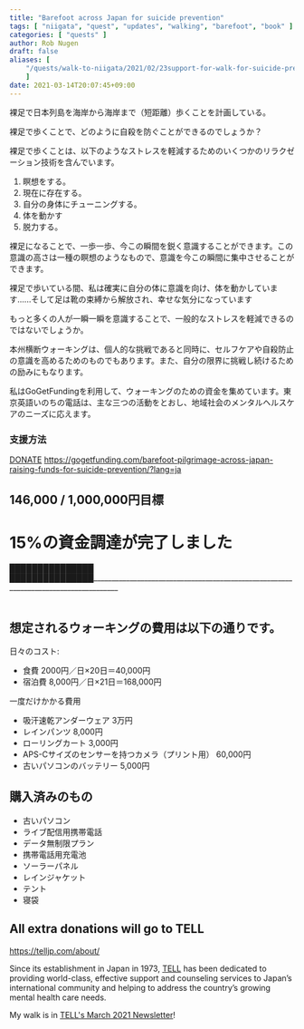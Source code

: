 ```yaml
---
title: "Barefoot across Japan for suicide prevention"
tags: [ "niigata", "quest", "updates", "walking", "barefoot", "book" ]
categories: [ "quests" ]
author: Rob Nugen
draft: false
aliases: [
    "/quests/walk-to-niigata/2021/02/23support-for-walk-for-suicide-prevention/",
    ]
date: 2021-03-14T20:07:45+09:00
---
```


裸足で日本列島を海岸から海岸まで（短距離）歩くことを計画している。

裸足で歩くことで、どのように自殺を防ぐことができるのでしょうか？

裸足で歩くことは、以下のようなストレスを軽減するためのいくつかのリラクゼーション技術を含んでいます。

1. 瞑想をする。
2. 現在に存在する。
3. 自分の身体にチューニングする。
4. 体を動かす
5. 脱力する。

裸足になることで、一歩一歩、今この瞬間を鋭く意識することができます。この意識の高さは一種の瞑想のようなもので、意識を今この瞬間に集中させることができます。

裸足で歩いている間、私は確実に自分の体に意識を向け、体を動かしています......そして足は靴の束縛から解放され、幸せな気分になっています

もっと多くの人が一瞬一瞬を意識することで、一般的なストレスを軽減できるのではないでしょうか。

本州横断ウォーキングは、個人的な挑戦であると同時に、セルフケアや自殺防止の意識を高めるためのものでもあります。また、自分の限界に挑戦し続けるための励みにもなります。

私はGoGetFundingを利用して、ウォーキングのための資金を集めています。東京英語いのちの電話は、主な三つの活動をとおし、地域社会のメンタルヘルスケアのニーズに応えます。

### 支援方法

<div class="action-btns">
  <a target="_blank" href="https://gogetfunding.com/barefoot-pilgrimage-across-japan-raising-funds-for-suicide-prevention/?lang=ja" class="ggf btn btn-warning btn-orange">DONATE</a>
  <a target="_blank" href="https://gogetfunding.com/barefoot-pilgrimage-across-japan-raising-funds-for-suicide-prevention/?lang=ja" >https://gogetfunding.com/barefoot-pilgrimage-across-japan-raising-funds-for-suicide-prevention/?lang=ja</a>
</div>

## 146,000 / 1,000,000円目標

# 15%の資金調達が完了しました

<div class="thermometer">
███████████████
███████████████_____________________________________________________________________________________
</div>

<!--
  1234567890123456789012345678901234567890123456789012345678901234567890123456789012345678901234567890
  -->
<br>

## 想定されるウォーキングの費用は以下の通りです。

日々のコスト:

* 食費 2000円／日×20日＝40,000円
* 宿泊費 8,000円／日×21日＝168,000円

一度だけかかる費用

* 吸汗速乾アンダーウェア 3万円
* レインパンツ 8,000円
* ローリングカート 3,000円
* APS-Cサイズのセンサーを持つカメラ（プリント用） 60,000円
* 古いパソコンのバッテリー 5,000円

## 購入済みのもの

* 古いパソコン
* ライブ配信用携帯電話
* データ無制限プラン
* 携帯電話用充電池
* ソーラーパネル
* レインジャケット
* テント
* 寝袋

## All extra donations will go to TELL

<div class="note"><a href="https://telljp.com/about/">https://telljp.com/about/</a></div>

Since its establishment in Japan in 1973, [TELL](https://telljp.com/) has been dedicated to providing world-class, effective support and counseling services to Japan’s international community and helping to address the country’s growing mental health care needs.

My walk is in [TELL's March 2021 Newsletter](https://mailchi.mp/telljp.com/march-news-from-tell-1784614)!

